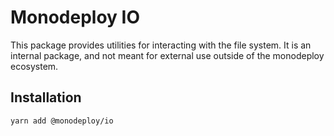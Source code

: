# Monodeploy IO

This package provides utilities for interacting with the file system. It is an internal package, and not meant for external use outside of the monodeploy ecosystem.

## Installation

```sh
yarn add @monodeploy/io
```

